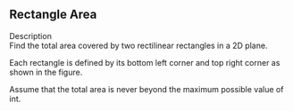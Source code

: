 Rectangle Area
---
Description<br/>
Find the total area covered by two rectilinear rectangles in a 2D plane.

Each rectangle is defined by its bottom left corner and top right corner as shown in the figure.

Assume that the total area is never beyond the maximum possible value of int.